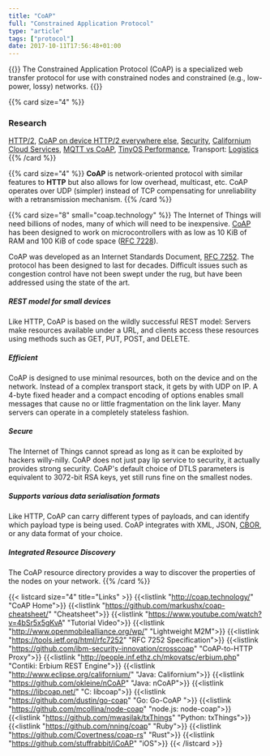 ```yaml
---
title: "CoAP"
full: "Constrained Application Protocol"
type: "article"
tags: ["protocol"]
date: 2017-10-11T17:56:48+01:00
---
```


{{<card size="4" small="RFC 7252" style="info">}}
The Constrained Application Protocol (CoAP) is a specialized web transfer protocol for use with constrained nodes and constrained (e.g., low-power, lossy) networks.
{{</card>}}

{{% card size="4" %}}
### Research
[HTTP/2](https://webofthings.org/2015/10/25/http2-for-internet-of-things-1/), [CoAP on device HTTP/2 everywhere else](http://timkellogg.me/blog/2015/02/20/can-http2-replace-mqtt), [Security](http://ieeexplore.ieee.org/document/7460363/), [Californium Cloud Services](http://ieeexplore.ieee.org/abstract/document/7030106/), [MQTT vs CoAP](https://www.researchgate.net/profile/Hwee_Xian_Tan/publication/267636202_Performance_evaluation_of_MQTT_and_CoAP_via_a_common_middleware/links/5636d46d08ae75884114e431/Performance-evaluation-of-MQTT-and-CoAP-via-a-common-middleware.pdf), [TinyOS Performance](http://ieeexplore.ieee.org/abstract/document/6208761/), Transport: [Logistics](http://www.academia.edu/download/41232455/Implementation_of_CoAP_and_its_Applicati20160114-28513-evheod.pdf20160115-19908-ve6aow.pdf)
{{% /card %}}

{{% card size="4" %}}
__CoAP__ is network-oriented protocol with similar features to __HTTP__ but also allows for low overhead, multicast, etc. CoAP operates over UDP (simpler) instead of TCP compensating for unreliability with a retransmission mechanism.
{{% /card %}}

{{% card size="8" small="coap.technology" %}}
The Internet of Things will need billions of nodes, many of which will need to be inexpensive. [CoAP](http://coap.technology/) has been designed to work on microcontrollers with as low as 10 KiB of RAM and 100 KiB of code space ([RFC 7228](https://tools.ietf.org/html/rfc7228)).

CoAP was developed as an Internet Standards Document, [RFC 7252](https://tools.ietf.org/html/rfc7252). The protocol has been designed to last for decades. Difficult issues such as congestion control have not been swept under the rug, but have been addressed using the state of the art.

##### REST model for small devices
Like HTTP, CoAP is based on the wildly successful REST model: Servers make resources available under a URL, and clients access these resources using methods such as GET, PUT, POST, and DELETE.

##### Efficient
CoAP is designed to use minimal resources, both on the device and on the network. Instead of a complex transport stack, it gets by with UDP on IP. A 4-byte fixed header and a compact encoding of options enables small messages that cause no or little fragmentation on the link layer. Many servers can operate in a completely stateless fashion.

##### Secure
The Internet of Things cannot spread as long as it can be exploited by hackers willy-nilly. CoAP does not just pay lip service to security, it actually provides strong security. CoAP's default choice of DTLS parameters is equivalent to 3072-bit RSA keys, yet still runs fine on the smallest nodes.

##### Supports various data serialisation formats
Like HTTP, CoAP can carry different types of payloads, and can identify which payload type is being used. CoAP integrates with XML, JSON, [CBOR](http://cbor.io/), or any data format of your choice.

##### Integrated Resource Discovery
The CoAP resource directory provides a way to discover the properties of the nodes on your network.
{{% /card %}}

{{< listcard size="4" title="Links" >}}
    {{<listlink "http://coap.technology/" "CoAP Home">}}
    {{<listlink "https://github.com/markushx/coap-cheatsheet/" "Cheatsheet">}}
    {{<listlink "https://www.youtube.com/watch?v=4bSr5x5gKvA" "Tutorial Video">}}
    {{<listlink "http://www.openmobilealliance.org/wp/" "Lightweight M2M">}}
    {{<listlink "https://tools.ietf.org/html/rfc7252" "RFC 7252 Specification">}}
    {{<listlink "https://github.com/ibm-security-innovation/crosscoap" "CoAP-to-HTTP Proxy">}}
    {{<listlink "http://people.inf.ethz.ch/mkovatsc/erbium.php" "Contiki: Erbium REST Engine">}}
    {{<listlink "http://www.eclipse.org/californium/" "Java: Californium">}}
    {{<listlink "https://github.com/okleine/nCoAP" "Java: nCoAP">}}
    {{<listlink "https://libcoap.net/" "C: libcoap">}}
    {{<listlink "https://github.com/dustin/go-coap" "Go: Go-CoAP ">}}
    {{<listlink "https://github.com/mcollina/node-coap" "node.js: node-coap">}}
    {{<listlink "https://github.com/mwasilak/txThings" "Python: txThings">}}
    {{<listlink "https://github.com/nning/coap" "Ruby">}}
    {{<listlink "https://github.com/Covertness/coap-rs" "Rust">}}
    {{<listlink "https://github.com/stuffrabbit/iCoAP" "iOS">}}
{{< /listcard >}}